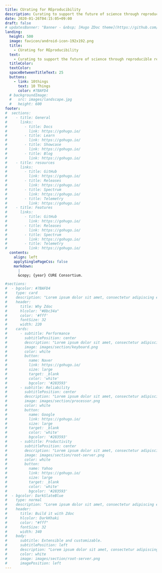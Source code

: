 ```yaml
---
title: CUrating for REproducibility
description: Curating to support the future of science through reproducible research
date: 2020-01-26T04:15:05+09:00
draft: false
# updatesBanner: "Banner - &nbsp; [Hugo ZDoc theme](https://github.com/zzossig/hugo-theme-zdoc) &nbsp; just arrived"
landing:
  height: 500
  image: favicon/android-icon-192x192.png
  title:
    - CUrating for REproducibility
  text:
    - Curating to support the future of science through reproducible research
  titleColor:
  textColor:
  spaceBetweenTitleText: 25
  buttons:
    - link: 10things
      text: 10 Things
      color: #7BAFD4
  # backgroundImage: 
  #   src: images/landscape.jpg
  #   height: 600
footer:
#  sections:
#    - title: General
#      links:
#        - title: Docs
#          link: https://gohugo.io/
#        - title: Learn
#          link: https://gohugo.io/
#        - title: Showcase
#          link: https://gohugo.io/
#        - title: Blog
#          link: https://gohugo.io/
#    - title: resources
#      links:
#        - title: GitHub
#          link: https://gohugo.io/
#        - title: Releases
#          link: https://gohugo.io/
#        - title: Spectrum
#          link: https://gohugo.io/
#        - title: Telemetry
#          link: https://gohugo.io/
#    - title: Features
#      links:
#        - title: GitHub
#          link: https://gohugo.io/
#        - title: Releases
#          link: https://gohugo.io/
#        - title: Spectrum
#          link: https://gohugo.io/
#        - title: Telemetry
#          link: https://gohugo.io/
  contents: 
    align: left
    applySinglePageCss: false
    markdown:
      |
      &copy; {year} CURE Consortium.

#sections:
#  - bgcolor: #7BAFD4
#    type: card
#    description: "Lorem ipsum dolor sit amet, consectetur adipiscing elit. Fusce id eleifend erat. Integer eget mattis augue. Suspendisse semper laoreet tortor sed convallis. Nulla ac euismod lorem"
#    header: 
#      title: Why Zdoc
#      hlcolor: "#8bc34a"
#      color: '#fff'
#      fontSize: 32
#      width: 220
#    cards:
#      - subtitle: Performance
#        subtitlePosition: center
#        description: "Lorem ipsum dolor sit amet, consectetur adipiscing elit. Fusce id eleifend erat. Integer eget mattis augue."
#        image: images/section/keyboard.png
#        color: white
#        button: 
#          name: Naver
#          link: https://gohugo.io/
#          size: large
#          target: _blank
#          color: 'white'
#          bgcolor: '#283593'
#      - subtitle: Reliability
#        subtitlePosition: center
#        description: "Lorem ipsum dolor sit amet, consectetur adipiscing elit. Fusce id eleifend erat. Integer eget mattis augue. Suspendisse semper laoreet tortor sed convallis. Nulla ac euismod lorem"
#        image: images/section/processor.png
#        color: white
#        button: 
#          name: Google
#          link: https://gohugo.io/
#          size: large
#          target: _blank
#          color: 'white'
#          bgcolor: '#283593'
#      - subtitle: Productivity
#        subtitlePosition: center
#        description: "Lorem ipsum dolor sit amet, consectetur adipiscing elit. Fusce id eleifend erat. Integer eget mattis augue. Suspendisse semper laoreet tortor sed convallis. Nulla ac euismod lorem"
#        image: images/section/root-server.png
#        color: white
#        button: 
#          name: Yahoo
#          link: https://gohugo.io/
#          size: large
#          target: _blank
#          color: 'white'
#          bgcolor: '#283593'
#  - bgcolor: DarkSlateBlue
#    type: normal
#    description: "Lorem ipsum dolor sit amet, consectetur adipiscing elit. Fusce id eleifend erat. Integer eget mattis augue. Suspendisse semper laoreet tortor sed convallis. Nulla ac euismod lorem"
#    header:
#      title: Build it with Zdoc
#      hlcolor: DarkKhaki
#      color: "#fff"
#      fontSize: 32
#      width: 340
#    body:
#      subtitle: Extensible and customizable.
#      subtitlePosition: left
#      description: "Lorem ipsum dolor sit amet, consectetur adipiscing elit. Fusce id eleifend erat. Integer eget mattis augue. Suspendisse semper laoreet tortor sed convallis. Nulla ac euismod lorem"
#      color: white
#      image: images/section/root-server.png
#      imagePosition: left
---
```

